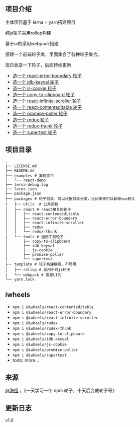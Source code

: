## 项目介绍
主体项目基于 lerna + yarn搭建项目

纯js轮子采用rollup构建

基于ui的采用webpack搭建

搭建一个前端轮子库，里面集合了各种轮子集合。

现已收录一下轮子，后面持续更新
- [造一个 react-error-boundary 轮子](https://github.com/Haixiang6123/my-react-error-bounday)
- [造一个 idb-keyval 轮子](https://github.com/Haixiang6123/my-idb-keyval)
- [造一个 js-cookie 轮子](https://github.com/Haixiang6123/my-js-cookie)
- [造一个 copy-to-clipboard 轮子](https://github.com/Haixiang6123/my-copy-to-clipboard)
- [造一个 react-infinite-scroller 轮子](https://github.com/Haixiang6123/my-react-infinite-scroller)
- [造一个 react-contenteditable 轮子](https://github.com/Haixiang6123/my-react-contenteditable)
- [造一个 promise-poller 轮子](https://github.com/Haixiang6123/my-promise-poller)
- [造一个 redux 轮子](https://github.com/Haixiang6123/my-redux)
- [造一个 redux-thunk 轮子](https://github.com/Haixiang6123/my-redux-thunk)
- [造一个 supertest 轮子](https://github.com/Haixiang6123/my-supertest)

## 
## 项目目录
```
.
├── LICENSE.md
├── README.md
├── examples # 案例项目
│   └── react-demo
├── lerna-debug.log
├── lerna.json
├── package.json
├── packages # 轮子目录，可以根据目录分类，比如未来可以新增vue相关
│   ├── utils  # 公共函数
│   ├── react # react相关的轮子
│   │   ├── react-contenteditable
│   │   ├── react-error-boundary
│   │   ├── react-infinite-scroller
│   │   ├── redux
│   │   └── redux-thunk
│   └── tools # 通用工具轮子
│       ├── copy-to-clipboard
│       ├── idb-keyval
│       ├── js-cookie
│       ├── promise-poller
│       └── supertest
├── template # 轮子构建模版，不局限
│   ├── rollup # 适用于纯js轮子
│   └── webpack # 需要UI的
└── yarn.lock
```
## iwheels
- `npm i @iwheels/react-contenteditable`
- `npm i @iwheels/react-error-boundary`
- `npm i @iwheels/react-infinite-scroller`
- `npm i @iwheels/rudex`
- `npm i @iwheels/rudex-thunk`
- `npm i @iwheels/copy-to-clipboard`
- `npm i @iwheels/idb-keyval`
- `npm i @iwheels/js-cookie`
- `npm i @iwheels/promise-poller`
- `npm i @iwheels/supertest`
- todo: more...

## 来源
[@海怪](https://yanhaixiang.com/#/) ，《一天学习一个 npm 轮子，十天后变成轮子哥》

## 更新日志
v1.0
